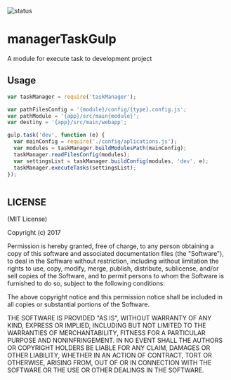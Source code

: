 ![status](https://github.com/richardnoel/taskManagerGulp.git)

managerTaskGulp
==========

A module for execute task to development project

Usage
-----

```javascript
var taskManager = require('taskManager');

var pathFilesConfig = '{module}/config/{type}.config.js';
var pathModule = '{app}/src/main{module}';
var destiny = '{app}/src/main/webapp';

gulp.task('dev', function (e) {
  var mainConfig = require('./config/aplications.js');
  var modules = taskManager.buildModulesPath(mainConfig);
  taskManager.readFilesConfig(modules);
  var settingsList = taskManager.buildConfig(modules, 'dev', e);
  taskManager.executeTasks(settingsList);
});



```

LICENSE
-------

(MIT License)

Copyright (c) 2017 

Permission is hereby granted, free of charge, to any person obtaining
a copy of this software and associated documentation files (the
"Software"), to deal in the Software without restriction, including
without limitation the rights to use, copy, modify, merge, publish,
distribute, sublicense, and/or sell copies of the Software, and to
permit persons to whom the Software is furnished to do so, subject to
the following conditions:

The above copyright notice and this permission notice shall be
included in all copies or substantial portions of the Software.

THE SOFTWARE IS PROVIDED "AS IS", WITHOUT WARRANTY OF ANY KIND,
EXPRESS OR IMPLIED, INCLUDING BUT NOT LIMITED TO THE WARRANTIES OF
MERCHANTABILITY, FITNESS FOR A PARTICULAR PURPOSE AND
NONINFRINGEMENT. IN NO EVENT SHALL THE AUTHORS OR COPYRIGHT HOLDERS BE
LIABLE FOR ANY CLAIM, DAMAGES OR OTHER LIABILITY, WHETHER IN AN ACTION
OF CONTRACT, TORT OR OTHERWISE, ARISING FROM, OUT OF OR IN CONNECTION
WITH THE SOFTWARE OR THE USE OR OTHER DEALINGS IN THE SOFTWARE.
